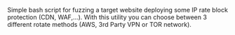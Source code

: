 Simple bash script for fuzzing a target website deploying some IP rate block protection (CDN, WAF,...). With this utility you can choose between 3 different rotate methods (AWS, 3rd Party VPN or TOR network).
